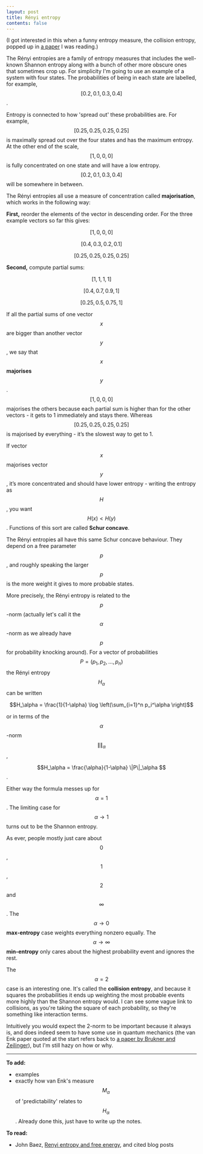 ```yaml
---
layout: post
title: Rényi entropy
contents: false
---
```


(I got interested in this when a funny entropy measure, the collision entropy, popped up in [a paper][enk] I was reading.)

[enk]:https://arxiv.org/abs/0705.2742

The Rényi entropies are a family of entropy measures that includes the well-known Shannon entropy along with a bunch of other more obscure ones that sometimes crop up. For simplicity I'm going to use an example of a system with four states. The probabilities of being in each state are labelled, for example, $$[0.2, 0.1, 0.3, 0.4]$$.

Entropy is connected to how 'spread out' these probabilities are. For example, $$[0.25, 0.25, 0.25, 0.25]$$ is maximally spread out over the four states and has the maximum entropy. At the other end of the scale, $$[1, 0, 0, 0]$$ is fully concentrated on one state and will have a low entropy. $$[0.2, 0.1, 0.3, 0.4]$$ will be somewhere in between.

The Rényi entropies all use a measure of concentration called **majorisation**, which works in the following way:


**First,** reorder the elements of the vector in descending order. For the three example vectors so far this gives:

$$[1, 0, 0, 0]$$

$$[0.4, 0.3, 0.2, 0.1]$$

$$[0.25, 0.25, 0.25, 0.25]$$

**Second,** compute partial sums:

$$[1, 1, 1, 1]$$

$$[0.4, 0.7, 0.9, 1]$$

$$[0.25, 0.5, 0.75, 1]$$

If all the partial sums of one vector $$x$$ are bigger than another vector $$y$$, we say that $$x$$ **majorises** $$y$$. $$[1, 0, 0, 0]$$ majorises the others because each partial sum is higher than for the other vectors - it gets to 1 immediately and stays there. Whereas $$[0.25, 0.25, 0.25, 0.25]$$ is majorised by everything - it’s the slowest way to get to 1.


If vector $$x$$ majorises vector $$y$$, it’s more concentrated and should have lower entropy - writing the entropy as $$H$$, you want $$H(x) < H(y)$$. Functions of this sort are called **Schur concave**.

The Rényi entropies all have this same Schur concave behaviour. They depend on a free parameter $$p$$, and roughly speaking the larger $$p$$ is the more weight it gives to more probable states.  

More precisely, the Rényi entropy is related to the $$p$$-norm (actually let's call it the $$\alpha$$-norm as we already have $$p$$ for probability knocking around). For a vector of probabilities $$P = (p_1, p_2, ..., p_n)$$ the Rényi entropy $$H_\alpha $$ can be written

$$H_\alpha = \frac{1}{1-\alpha} \log \left(\sum_{i=1}^n p_i^\alpha \right)$$

or in terms of the $$\alpha$$-norm  $$\|\|_\alpha$$,

$$H_\alpha = \frac{\alpha}{1-\alpha} \|P\|_\alpha $$.

Either way the formula messes up for $$\alpha = 1$$. The limiting case for $$\alpha \rightarrow 1$$ turns out to be the Shannon entropy.

As ever, people mostly just care about $$0$$, $$1$$, $$2$$ and $$\infty$$. The $$\alpha \rightarrow 0$$ **max-entropy** case weights everything nonzero equally. The $$\alpha \rightarrow \infty$$ **min-entropy** only cares about the highest probability event and ignores the rest.

The $$\alpha =2$$ case is an interesting one. It's called the **collision entropy**, and because it squares the probabilities it ends up weighting the most probable events more highly than the Shannon entropy would. I can see some vague link to collisions, as you're taking the square of each probability, so they're something like interaction terms.


Intuitively you would expect the 2-norm to be important because it always is, and does indeed seem to have some use in quantum mechanics (the van Enk paper quoted at the start refers back to [a paper by Brukner and Zeilinger][brukner]), but I'm still hazy on how or why.


[brukner]:https://journals.aps.org/prl/abstract/10.1103/PhysRevLett.83.3354


-----------------------------------


**To add:** 

- examples
- exactly how van Enk's measure $$M_\alpha$$ of 'predictability' relates to $$H_\alpha$$. Already done this, just have to write up the notes.

**To read:**

- John Baez, [Renyi entropy and free energy][baez], and cited blog posts

[baez]:https://arxiv.org/abs/1102.2098





